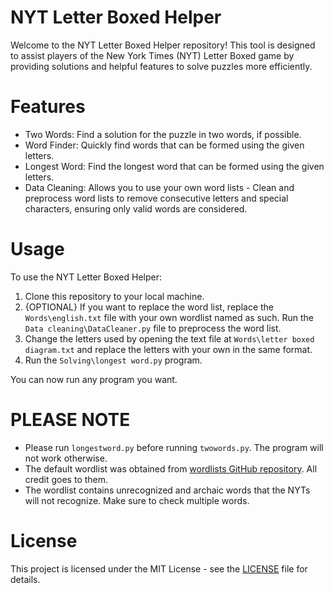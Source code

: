 # **NYT Letter Boxed Helper**

Welcome to the NYT Letter Boxed Helper repository! This tool is designed to assist players of the New York Times (NYT) Letter Boxed game by providing solutions and helpful features to solve puzzles more efficiently.

# **Features**
- Two Words: Find a solution for the puzzle in two words, if possible.
- Word Finder: Quickly find words that can be formed using the given letters.
- Longest Word: Find the longest word that can be formed using the given letters.
- Data Cleaning: Allows you to use your own word lists - Clean and preprocess word lists to remove consecutive letters and special characters, ensuring only valid words are considered.

# **Usage**
To use the NYT Letter Boxed Helper:

1. Clone this repository to your local machine.
2. {OPTIONAL} If you want to replace the word list, replace the `Words\english.txt` file with your own wordlist named as such. 
Run the `Data cleaning\DataCleaner.py` file to preprocess the word list.
3. Change the letters used by opening the text file at `Words\letter boxed diagram.txt` and replace the letters with your own in the same format.
4. Run the `Solving\longest word.py` program.

You can now run any program you want.

# **PLEASE NOTE**

- Please run `longestword.py` before running `twowords.py`. The program will not work otherwise.
- The default wordlist was obtained from [wordlists GitHub repository](https://github.com/xajkep/wordlists/tree/master). All credit goes to them.
- The wordlist contains unrecognized and archaic words that the NYTs will not recognize. Make sure to check multiple words.


# **License**
This project is licensed under the MIT License - see the [LICENSE](LICENSE) file for details.
